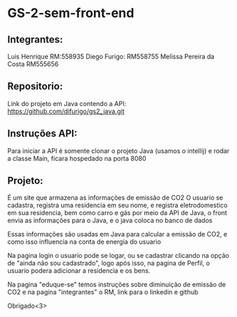 # GS-2-sem-front-end

## Integrantes:

Luis Henrique RM:558935
Diego Furigo: RM558755
Melissa Pereira da Costa RM555656

## Repositorio:
Link do projeto em Java contendo a API: https://github.com/difurigo/gs2_java.git

## Instruções API:
Para iniciar a API é somente clonar o projeto Java (usamos o intellij) e rodar a classe Main, ficara hospedado na porta 8080

## Projeto:
É um site que armazena as informações de emissão de CO2
O usuario se cadastra, registra uma residencia em seu nome, e registra eletrodomestico em sua residencia, bem como carro e gás por meio da API de Java, o front envia as informações para o Java, e o java coloca no banco de dados

Essas informações são usadas em Java para calcular a emissão de CO2, e como isso influencia na conta de energia do usuario

Na pagina login o usuario pode se logar, ou se cadastrar clicando na opção de "ainda não sou cadastrado", logo após isso, na pagina de Perfil, o usuario podera adicionar a residencia e os bens.

Na pagina "eduque-se" temos instruções sobre diminuição de emissão de CO2 e na pagina "integrantes" o RM, link para o linkedin e github

Obrigado<3>
